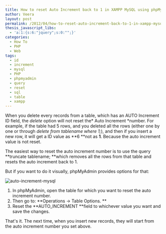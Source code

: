 ```yaml
---
title: How to reset Auto Increment back to 1 in XAMPP MySQL using phpMyAdmin
author: Veera
layout: post
permalink: /2012/04/how-to-reset-auto-increment-back-to-1-in-xampp-mysql-using-phpmyadmin/
thesis_javascript_libs:
  - 'a:1:{s:6:"jquery";s:0:"";}'
categories:
  - How To
  - PHP
  - Web
tags:
  - id
  - increment
  - mysql
  - PHP
  - phpmyadmin
  - query
  - reset
  - sql
  - table
  - xampp
---
```


When you delete every records from a table, which has an AUTO Increment ID field, the *delete* option will not reset the* Auto Increment *number. For example, if the table had 5 rows, and you deleted all the rows (either one by one or through *delete from tablename where 1;*), and then if you insert a new row, it will get a ID value as **6 **not as **1**. Because the auto increment value is not reset.

The easiest way to reset the auto increment number is to use the query **truncate tablename; **which removes all the rows from that table and resets the auto increment back to 1.

But if you want to do it visually, phpMyAdmin provides options for that:

![][1]

 [1]: http://veerasundar.com/img/2012/04/auto-increment.png "auto-increment-mysql"

1.  In phpMyAdmin, open the table for which you want to reset the auto increment number.
2.  Then go to: **Operations -> Table Options. **
3.  Reset the **AUTO_INCREMENT **field to whichever value you want and save the changes.

That's it. The next time, when you insert new records, they will start from the auto increment number you set above.
